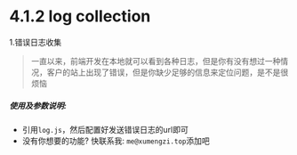 <link rel="stylesheet" type="text/css" href="../assets/xui.css">
<script type="text/javascript" src="../assets/xui.js"></script>

# 4.1.2 log collection

1.错误日志收集

>一直以来，前端开发在本地就可以看到各种日志，但是你有没有想过一种情况，客户的站上出现了错误，但是你缺少足够的信息来定位问题，是不是很烦恼

##### 使用及参数说明:

* 引用`log.js`，然后配置好发送错误日志的url即可
* 没有你想要的功能? 快联系我: `me@xumengzi.top`添加吧